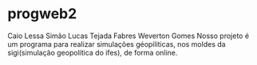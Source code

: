 # progweb2
Caio Lessa Simão
Lucas Tejada Fabres
Weverton Gomes
Nosso projeto é um programa para realizar simulações géopiliticas, nos moldes da sigi(simulação geopolítica do ifes), de forma online.
